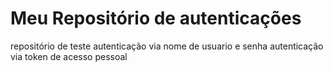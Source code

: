 # Meu Repositório de autenticações
repositório de teste
autenticação via nome de usuario e senha 
autenticação via token de acesso pessoal
